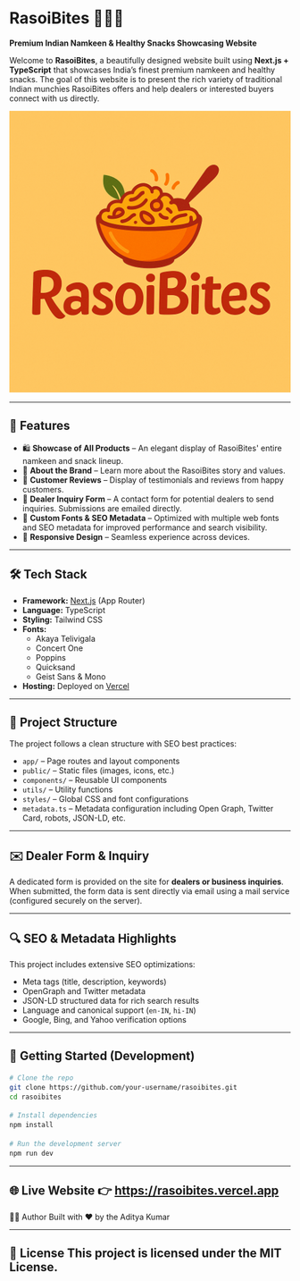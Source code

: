 # RasoiBites 🍲🇮🇳  
**Premium Indian Namkeen & Healthy Snacks Showcasing Website**

Welcome to **RasoiBites**, a beautifully designed website built using **Next.js + TypeScript** that showcases India’s finest premium namkeen and healthy snacks. The goal of this website is to present the rich variety of traditional Indian munchies RasoiBites offers and help dealers or interested buyers connect with us directly.

![RasoiBites Banner](./public/logo.png) <!-- Replace with your actual image path -->

---

## 🌟 Features

- 🛍️ **Showcase of All Products** – An elegant display of RasoiBites' entire namkeen and snack lineup.
- 📖 **About the Brand** – Learn more about the RasoiBites story and values.
- 📝 **Customer Reviews** – Display of testimonials and reviews from happy customers.
- 🤝 **Dealer Inquiry Form** – A contact form for potential dealers to send inquiries. Submissions are emailed directly.
- 🎨 **Custom Fonts & SEO Metadata** – Optimized with multiple web fonts and SEO metadata for improved performance and search visibility.
- 📱 **Responsive Design** – Seamless experience across devices.

---

## 🛠️ Tech Stack

- **Framework:** [Next.js](https://nextjs.org/) (App Router)
- **Language:** TypeScript
- **Styling:** Tailwind CSS
- **Fonts:**  
  - Akaya Telivigala  
  - Concert One  
  - Poppins  
  - Quicksand  
  - Geist Sans & Mono  
- **Hosting:** Deployed on [Vercel](https://vercel.com/)

---

## 🔧 Project Structure

The project follows a clean structure with SEO best practices:

- `app/` – Page routes and layout components
- `public/` – Static files (images, icons, etc.)
- `components/` – Reusable UI components
- `utils/` – Utility functions
- `styles/` – Global CSS and font configurations
- `metadata.ts` – Metadata configuration including Open Graph, Twitter Card, robots, JSON-LD, etc.

---

## ✉️ Dealer Form & Inquiry

A dedicated form is provided on the site for **dealers or business inquiries**. When submitted, the form data is sent directly via email using a mail service (configured securely on the server).

---

## 🔍 SEO & Metadata Highlights

This project includes extensive SEO optimizations:
- Meta tags (title, description, keywords)
- OpenGraph and Twitter metadata
- JSON-LD structured data for rich search results
- Language and canonical support (`en-IN`, `hi-IN`)
- Google, Bing, and Yahoo verification options

---

## 🚀 Getting Started (Development)

```bash
# Clone the repo
git clone https://github.com/your-username/rasoibites.git
cd rasoibites

# Install dependencies
npm install

# Run the development server
npm run dev
```
---

🌐 Live Website
👉 https://rasoibites.vercel.app
---

🧑‍💻 Author
Built with ❤️ by the Aditya Kumar

---

📄 License
This project is licensed under the MIT License.
---